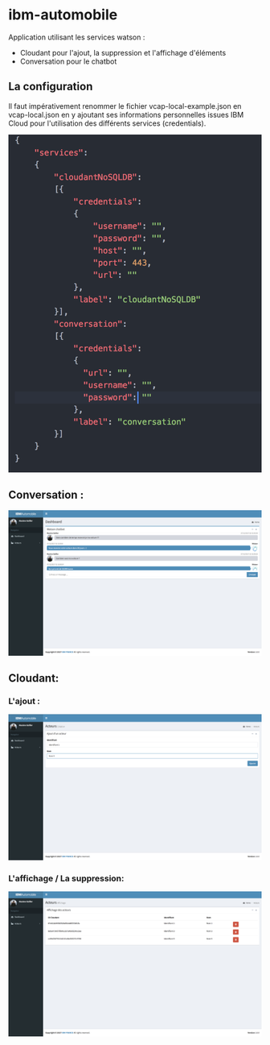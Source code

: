 # ibm-automobile

Application utilisant les services watson :
- Cloudant pour l'ajout, la suppression et l'affichage d'éléments
- Conversation pour le chatbot

## La configuration

Il faut impérativement renommer le fichier vcap-local-example.json en vcap-local.json en y ajoutant ses informations personnelles issues IBM Cloud pour l'utilisation des différents services (credentials).

![alt text](https://github.com/maxgfr/ibm-automobile/blob/master/tuto/vcap.png)

## Conversation :

![alt text](https://github.com/maxgfr/ibm-automobile/blob/master/tuto/chatbot.png)

## Cloudant:

### L'ajout :

![alt text](https://github.com/maxgfr/ibm-automobile/blob/master/tuto/ajout.png)

### L'affichage / La suppression:

![alt text](https://github.com/maxgfr/ibm-automobile/blob/master/tuto/affichage.png)
